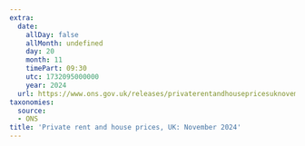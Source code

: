 ```yaml
---
extra:
  date:
    allDay: false
    allMonth: undefined
    day: 20
    month: 11
    timePart: 09:30
    utc: 1732095000000
    year: 2024
  url: https://www.ons.gov.uk/releases/privaterentandhousepricesuknovember2024
taxonomies:
  source:
  - ONS
title: 'Private rent and house prices, UK: November 2024'
---
```

